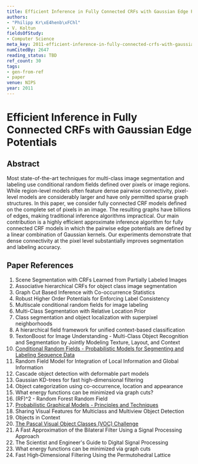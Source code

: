 ```yaml
---
title: Efficient Inference in Fully Connected CRFs with Gaussian Edge Potentials
authors:
- "Philipp Kr\xE4henb\xFChl"
- V. Koltun
fieldsOfStudy:
- Computer Science
meta_key: 2011-efficient-inference-in-fully-connected-crfs-with-gaussian-edge-potentials
numCitedBy: 2647
reading_status: TBD
ref_count: 30
tags:
- gen-from-ref
- paper
venue: NIPS
year: 2011
---
```


# Efficient Inference in Fully Connected CRFs with Gaussian Edge Potentials

## Abstract

Most state-of-the-art techniques for multi-class image segmentation and labeling use conditional random fields defined over pixels or image regions. While region-level models often feature dense pairwise connectivity, pixel-level models are considerably larger and have only permitted sparse graph structures. In this paper, we consider fully connected CRF models defined on the complete set of pixels in an image. The resulting graphs have billions of edges, making traditional inference algorithms impractical. Our main contribution is a highly efficient approximate inference algorithm for fully connected CRF models in which the pairwise edge potentials are defined by a linear combination of Gaussian kernels. Our experiments demonstrate that dense connectivity at the pixel level substantially improves segmentation and labeling accuracy.

## Paper References

1. Scene Segmentation with CRFs Learned from Partially Labeled Images
2. Associative hierarchical CRFs for object class image segmentation
3. Graph Cut Based Inference with Co-occurrence Statistics
4. Robust Higher Order Potentials for Enforcing Label Consistency
5. Multiscale conditional random fields for image labeling
6. Multi-Class Segmentation with Relative Location Prior
7. Class segmentation and object localization with superpixel neighborhoods
8. A hierarchical field framework for unified context-based classification
9. TextonBoost for Image Understanding - Multi-Class Object Recognition and Segmentation by Jointly Modeling Texture, Layout, and Context
10. [Conditional Random Fields - Probabilistic Models for Segmenting and Labeling Sequence Data](2001-conditional-random-fields-probabilistic-models-for-segmenting-and-labeling-sequence-data)
11. Random Field Model for Integration of Local Information and Global Information
12. Cascade object detection with deformable part models
13. Gaussian KD-trees for fast high-dimensional filtering
14. Object categorization using co-occurrence, location and appearance
15. What energy functions can be minimized via graph cuts?
16. (RF)^2 - Random Forest Random Field
17. [Probabilistic Graphical Models - Principles and Techniques](2009-probabilistic-graphical-models-principles-and-techniques)
18. Sharing Visual Features for Multiclass and Multiview Object Detection
19. Objects in Context
20. [The Pascal Visual Object Classes (VOC) Challenge](2009-the-pascal-visual-object-classes-voc-challenge)
21. A Fast Approximation of the Bilateral Filter Using a Signal Processing Approach
22. The Scientist and Engineer's Guide to Digital Signal Processing
23. What energy functions can be minimized via graph cuts
24. Fast High‐Dimensional Filtering Using the Permutohedral Lattice
